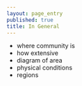 ```yaml
---
layout: page_entry
published: true
title: In General
---
```


<!-- ## In General -->

* where community is
* how extensive
* diagram of area
* physical conditions
* regions